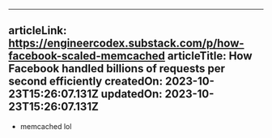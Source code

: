 -----------------------
articleLink: https://engineercodex.substack.com/p/how-facebook-scaled-memcached
articleTitle: How Facebook handled billions of requests per second efficiently
createdOn: 2023-10-23T15:26:07.131Z
updatedOn: 2023-10-23T15:26:07.131Z
-----------------------

- memcached lol